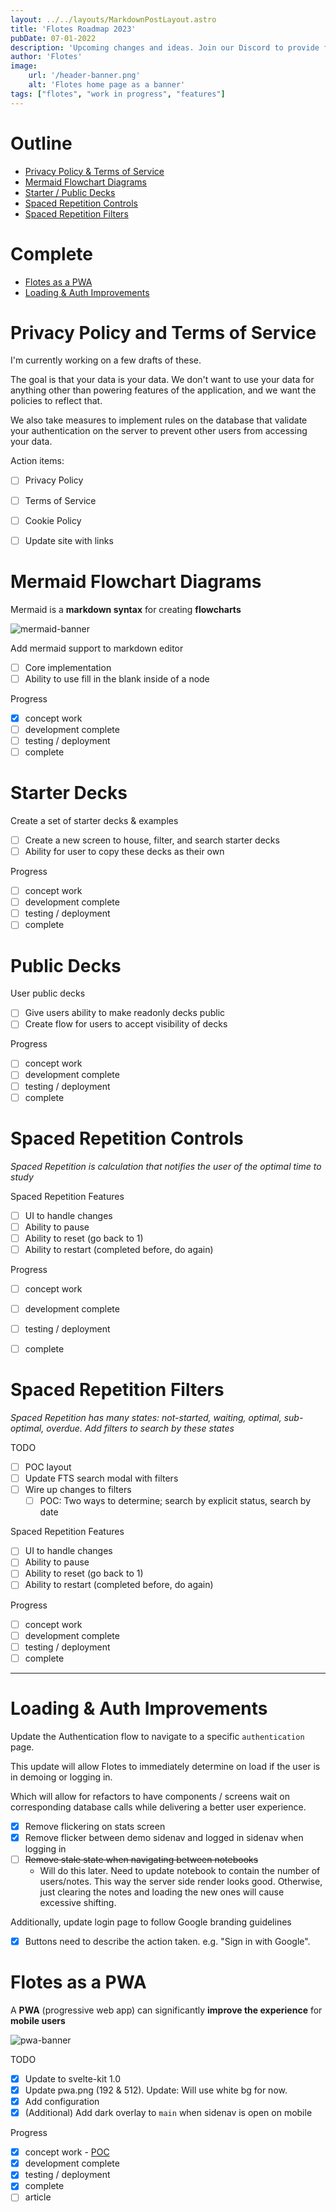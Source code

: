 ```yaml
---
layout: ../../layouts/MarkdownPostLayout.astro
title: 'Flotes Roadmap 2023'
pubDate: 07-01-2022
description: 'Upcoming changes and ideas. Join our Discord to provide feedback!'
author: 'Flotes'
image:
    url: '/header-banner.png' 
    alt: 'Flotes home page as a banner'
tags: ["flotes", "work in progress", "features"]
---
```



# Outline
- [Privacy Policy & Terms of Service](#privacy)
- [Mermaid Flowchart Diagrams](#mermaid)
- [Starter / Public Decks](#starter)
- [Spaced Repetition Controls](#spaced)
- [Spaced Repetition Filters](#filters)

# Complete
- [Flotes as a PWA](#pwa)
- [Loading & Auth Improvements](#auth)


# <a name="privacy"></a> Privacy Policy and Terms of Service

I'm currently working on a few drafts of these.

The goal is that your data is your data. We don't want to use your data for anything other than powering features of the application, and we want the policies to reflect that.

We also take measures to implement rules on the database that validate your authentication on the server to prevent other users from accessing your data.

Action items:
- [ ] Privacy Policy
- [ ] Terms of Service
- [ ] Cookie Policy
- [ ] Update site with links


# <a name="mermaid"></a> Mermaid Flowchart Diagrams
Mermaid is a **markdown syntax** for creating **flowcharts**

![mermaid-banner](/mermaid-banner.png)

Add mermaid support to markdown editor
- [ ] Core implementation
- [ ] Ability to use fill in the blank inside of a node

Progress
- [x] concept work
- [ ] development complete
- [ ] testing / deployment
- [ ] complete

# <a name="starter"></a> Starter Decks

Create a set of starter decks & examples
- [ ] Create a new screen to house, filter, and search starter decks
- [ ] Ability for user to copy these decks as their own

Progress
- [ ] concept work
- [ ] development complete
- [ ] testing / deployment
- [ ] complete

# Public Decks

User public decks
- [ ] Give users ability to make readonly decks public
- [ ] Create flow for users to accept visibility of decks

Progress
- [ ] concept work
- [ ] development complete
- [ ] testing / deployment
- [ ] complete

# <a name="spaced"></a> Spaced Repetition Controls
*Spaced Repetition is calculation that notifies the user of the optimal time to study*

Spaced Repetition Features
- [ ] UI to handle changes
- [ ] Ability to pause
- [ ] Ability to reset (go back to 1)
- [ ] Ability to restart (completed before, do again)

Progress
- [ ] concept work
- [ ] development complete
- [ ] testing / deployment
- [ ] complete



# <a name="filters"></a> Spaced Repetition Filters
*Spaced Repetition has many states: not-started, waiting, optimal, sub-optimal, overdue. Add filters to search by these states*

TODO
- [ ] POC layout
- [ ] Update FTS search modal with filters
- [ ] Wire up changes to filters
  - [ ] POC: Two ways to determine; search by explicit status, search by date

Spaced Repetition Features
- [ ] UI to handle changes
- [ ] Ability to pause
- [ ] Ability to reset (go back to 1)
- [ ] Ability to restart (completed before, do again)

Progress
- [ ] concept work
- [ ] development complete
- [ ] testing / deployment
- [ ] complete

---


# <a name="auth"></a> Loading & Auth Improvements
Update the Authentication flow to navigate to a specific `authentication` page.

This update will allow Flotes to immediately determine on load if the user is in demoing or logging in.

Which will allow for refactors to have components / screens wait on corresponding database calls
while delivering a better user experience. 
- [x] Remove flickering on stats screen
- [x] Remove flicker between demo sidenav and logged in sidenav when logging in
- [ ] ~~Remove stale state when navigating between notebooks~~
  - Will do this later. Need to update notebook to contain the number of users/notes. This way the server side render looks good. Otherwise, just clearing the notes and loading the new ones will cause excessive shifting.

Additionally, update login page to follow Google branding guidelines
- [x] Buttons need to describe the action taken. e.g. "Sign in with Google".

# <a name="pwa"></a> Flotes as a PWA 
A **PWA** (progressive web app) can significantly **improve the experience** for **mobile users**

![pwa-banner](/pwa-2.png)

TODO
- [x] Update to svelte-kit 1.0
- [x] Update pwa.png (192 & 512). Update: Will use white bg for now.
- [x] Add configuration
- [x] (Additional) Add dark overlay to `main` when sidenav is open on mobile

Progress
- [x] concept work - [POC](https://github.com/Everduin94/svelte-kit-pwa-example)
- [x] development complete
- [x] testing / deployment
- [x] complete
- [ ] article
